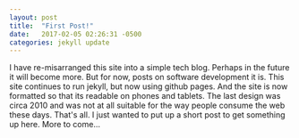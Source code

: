 ```yaml
---
layout: post
title:  "First Post!"
date:   2017-02-05 02:26:31 -0500
categories: jekyll update
---
```


I have re-misarranged this site into a simple tech blog. Perhaps in the future
it will become more.  But for now, posts on software development it is. This
site continues to run jekyll, but now using github pages. And the site is now
formatted so that its readable on phones and tablets.  The last design was
circa 2010 and was not at all suitable for the way people consume the web these
days. That's all. I just wanted to put up a short post to get something up 
here. More to come...


